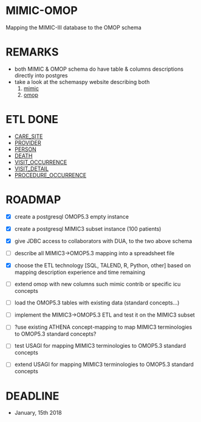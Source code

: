 MIMIC-OMOP
==========

Mapping the MIMIC-III database to the OMOP schema

REMARKS
=======

- both MIMIC & OMOP schema do have table & columns descriptions directly into postgres
- take a look at the schemaspy website describing both
	1. [mimic](mimic/doc/schemaspy/index.html)
	1. [omop](omop/doc/schemaspy/index.html)

ETL DONE
========

- [CARE_SITE](etl/StandardizedHealthSystemDataTables/CARE_SITE/README.md)
- [PROVIDER](etl/StandardizedHealthSystemDataTables/PROVIDER/README.md)
- [PERSON](etl/StandardizedClinicalDataTables/PERSON/README.md)
- [DEATH](etl/StandardizedClinicalDataTables/DEATH/README.md)
- [VISIT_OCCURRENCE](etl/StandardizedClinicalDataTables/VISIT_OCCURRENCE/README.md)
- [VISIT_DETAIL](etl/StandardizedClinicalDataTables/VISIT_DETAIL/README.md)
- [PROCEDURE_OCCURRENCE](etl/StandardizedClinicalDataTables/PROCEDURE_OCCURRENCE/README.md)

ROADMAP
=======

- [x] create a postgresql OMOP5.3 empty instance
- [x] create a postgresql MIMIC3  subset instance (100 patients)
- [x] give JDBC access to collaborators with DUA, to the two above schema
- [ ] describe all MIMIC3->OMOP5.3 mapping into a spreadsheet file
- [x] choose the ETL technology [SQL, TALEND, R, Python, other] based on mapping description experience and time remaining
- [ ] extend omop with new columns such mimic contrib or specific icu concepts
- [ ] load the OMOP5.3 tables with existing data (standard concepts...)
- [ ] implement the MIMIC3->OMOP5.3 ETL and test it on the MIMIC3 subset
- [ ] ?use existing ATHENA concept-mapping to map MIMIC3 terminologies to OMOP5.3 standard concepts?
- [ ] test USAGI for mapping MIMIC3 terminologies to OMOP5.3 standard concepts
- [ ] extend USAGI for mapping MIMIC3 terminologies to OMOP5.3 standard concepts


DEADLINE
========

- January, 15th 2018

